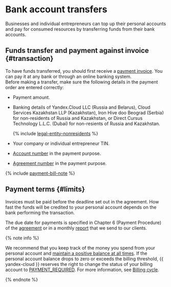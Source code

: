 # Bank account transfers

Businesses and individual entrepreneurs can top up their personal accounts and pay for consumed resources by transferring funds from their bank accounts.

## Funds transfer and payment against invoice {#transaction}

To have funds transferred, you should first receive a [payment invoice](../concepts/bill.md). You can pay it at any bank or through an online banking system.<br/>Before making a transfer, make sure the following details in the payment order are entered correctly:

* Payment amount.
* Banking details of Yandex.Cloud LLC (Russia and Belarus), Cloud Services Kazakhstan LLP (Kazakhstan), Iron Hive doo Beograd (Serbia) for non-residents of Russia and Kazakhstan, or Direct Cursus Technology L.L.C. (Dubai) for non-resients of Russia and Kazakhstan.

  {% include [legal-entity-nonresidents](../../_includes/billing/legal-entity-nonresidents.md) %}

* Your company or individual entrepreneur TIN.
* [Account number](../concepts/personal-account.md#id) in the payment purpose.
* [Agreement number](../concepts/contract.md) in the payment purpose.

{% include [payment-bill-note](../_includes/payment-bill-note.md) %}



## Payment terms {#limits}

Invoices must be paid before the deadline set out in the agreement. How fast the funds will be credited to your personal account depends on the bank performing the transaction.

The due date for payments is specified in Chapter 6 (Payment Procedure) of the [agreement](../concepts/contract.md) or in a monthly [report](../concepts/act.md#report-of-completion) that we send to our clients.


{% note info %}

We recommend that you keep track of the money you spend from your personal account and [maintain a positive balance at all times](../operations/pay-the-bill.md). If the personal account balance drops to zero or exceeds the billing threshold, {{ yandex-cloud }} reserves the right to change the status of your billing account to [PAYMENT_REQUIRED](../concepts/billing-account-statuses.md#conditions). For more information, see [Billing cycle](../payment/billing-cycle-business.md).

{% endnote %}


